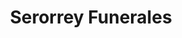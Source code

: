 ---
title: "Serorrey Funerales"
url: /monterrey/serorrey-funerales/
shop: directores de funerarias
---